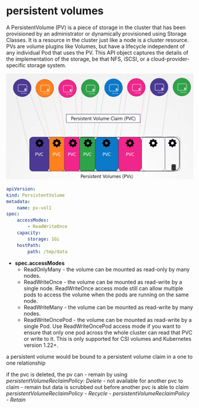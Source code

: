 # persistent volumes

A PersistentVolume (PV) is a piece of storage in the cluster that has been provisioned by an administrator or dynamically provisioned using Storage Classes. It is a resource in the cluster just like a node is a cluster resource. PVs are volume plugins like Volumes, but have a lifecycle independent of any individual Pod that uses the PV. This API object captures the details of the implementation of the storage, be that NFS, iSCSI, or a cloud-provider-specific storage system.

![Alt text](/reference-notes/8%20state%20persistence/images%20-%20ignore/image.png)

```yaml
apiVersion: 
kind: PersistentVolume
metadata: 
    name: pv-vol1
spec:
    accessModes: 
        - ReadWriteOnce
    capacity: 
        storage: 1Gi
    hostPath: 
        path: /tmp/data
```

* **spec.accessModes** 
    - ReadOnlyMany - the volume can be mounted as read-only by many nodes.
    - ReadWriteOnce - the volume can be mounted as read-write by a single node. ReadWriteOnce access mode still can allow multiple pods to access the volume when the pods are running on the same node.
    - ReadWriteMany - the volume can be mounted as read-write by many nodes.
    - ReadWriteOncePod - the volume can be mounted as read-write by a single Pod. Use ReadWriteOncePod access mode if you want to ensure that only one pod across the whole cluster can read that PVC or write to it. This is only supported for CSI volumes and Kubernetes version 1.22+.

a persistent volume would be bound to a persistent volume claim in a one to one relationship

if the pvc is deleted, the pv can 
    - remain by using *persistentVolumeReclaimPolicy: Delete* - not available for another pvc to claim 
    - remain but data is scrubbed out before another pvc is able to claim *persistentVolumeReclaimPolicy - Recycle*
    - *persistentVolumeReclaimPolicy - Retain*


